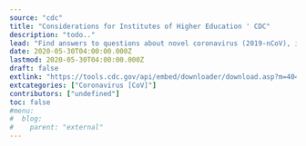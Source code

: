 ```yaml
---
source: "cdc"
title: "Considerations for Institutes of Higher Education ' CDC"
description: "todo.."
lead: "Find answers to questions about novel coronavirus (2019-nCoV), including disease basics, prevention, travel, and 2019-nCoV and animals information."
date: 2020-05-30T04:00:00.000Z
lastmod: 2020-05-30T04:00:00.000Z
draft: false
extlink: "https://tools.cdc.gov/api/embed/downloader/download.asp?m=404952&c=408130"
extcategories: ["Coronavirus [CoV]"]
contributors: ["undefined"]
toc: false
#menu:
#  blog:
#    parent: "external"
---
```

